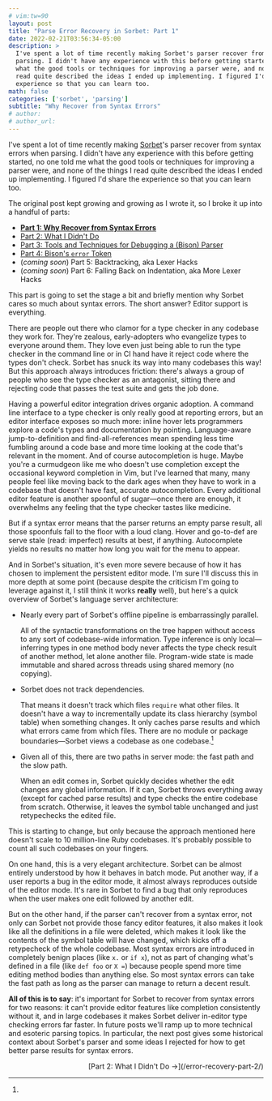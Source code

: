```yaml
---
# vim:tw=90
layout: post
title: "Parse Error Recovery in Sorbet: Part 1"
date: 2022-02-21T03:56:34-05:00
description: >
  I've spent a lot of time recently making Sorbet's parser recover from syntax errors when
  parsing. I didn't have any experience with this before getting started, no one told me
  what the good tools or techniques for improving a parser were, and none of the things I
  read quite described the ideas I ended up implementing. I figured I'd share the
  experience so that you can learn too.
math: false
categories: ['sorbet', 'parsing']
subtitle: "Why Recover from Syntax Errors"
# author:
# author_url:
---
```


I've spent a lot of time recently making [Sorbet]'s parser recover from syntax errors when
parsing. I didn't have any experience with this before getting started, no one told me
what the good tools or techniques for improving a parser were, and none of the things I
read quite described the ideas I ended up implementing. I figured I'd share the experience
so that you can learn too.

[Sorbet]: https://sorbet.org

<!-- more -->

The original post kept growing and growing as I wrote it, so I broke it up into a handful
of parts:

- [**Part 1: Why Recover from Syntax Errors**][part1]
- [Part 2: What I Didn't Do][part2]
- [Part 3: Tools and Techniques for Debugging a (Bison) Parser][part3]
- [Part 4: Bison's `error` Token][part4]
- (*coming soon*) Part 5: Backtracking, aka Lexer Hacks
- (*coming soon*) Part 6: Falling Back on Indentation, aka More Lexer Hacks

[part1]: /error-recovery-part-1/
[part2]: /error-recovery-part-2/
[part3]: /error-recovery-part-3/
[part4]: /error-recovery-part-4/
[part5]: /error-recovery-part-5/
[part6]: /error-recovery-part-6/

<!-- more -->

This part is going to set the stage a bit and briefly mention why Sorbet cares so much
about syntax errors. The short answer? Editor support is everything.

There are people out there who clamor for a type checker in any codebase they work for.
They're zealous, early-adopters who evangelize types to everyone around them. They love
even just being able to run the type checker in the command line or in CI hand have it
reject code where the types don't check. Sorbet has snuck its way into many codebases this
way! But this approach always introduces friction: there's always a group of people who
see the type checker as an antagonist, sitting there and rejecting code that passes the
test suite and gets the job done.

Having a powerful editor integration drives organic adoption. A command line interface to
a type checker is only really good at reporting errors, but an editor interface exposes so
much more: inline hover lets programmers explore a code's types and documentation by
pointing. Language-aware jump-to-definition and find-all-references mean spending less
time fumbling around a code base and more time looking at the code that's relevant in the
moment. And of course autocompletion is huge. Maybe you're a curmudgeon like me who
doesn't use completion except the occasional keyword completion in Vim, but I've learned
that many, many people feel like moving back to the dark ages when they have to work in a
codebase that doesn't have fast, accurate autocompletion. Every additional editor feature
is another spoonful of sugar—once there are enough, it overwhelms any feeling that the
type checker tastes like medicine.

But if a syntax error means that the parser returns an empty parse result, all those
spoonfuls fall to the floor with a loud clang. Hover and go-to-def are serve stale
(read: imperfect) results at best, if anything. Autocomplete yields no results no matter
how long you wait for the menu to appear.

And in Sorbet's situation, it's even more severe because of how it has chosen to implement
the persistent editor mode. I'm sure I'll discuss this in more depth at some point
(because despite the criticism I'm going to leverage against it, I still think it works
**really** well), but here's a quick overview of Sorbet's language server architecture:

- Nearly every part of Sorbet's offline pipeline is embarrassingly parallel.

  All of the syntactic transformations on the tree happen without access to any sort of
  codebase-wide information. Type inference is only local—inferring types in one method
  body never affects the type check result of another method, let alone another file.
  Program-wide state is made immutable and shared across threads using shared memory (no
  copying).

- Sorbet does not track dependencies.

  That means it doesn't track which files `require` what other files. It doesn't have a
  way to incrementally update its class hierarchy (symbol table) when something changes.
  It only caches parse results and which what errors came from which files. There are no
  module or package boundaries—Sorbet views a codebase as one codebase.[^packager]

- Given all of this, there are two paths in server mode: the fast path and the slow path.

  When an edit comes in, Sorbet quickly decides whether the edit changes any global
  information. If it can, Sorbet throws everything away (except for cached parse results)
  and type checks the entire codebase from scratch. Otherwise, it leaves the symbol table
  unchanged and just retypechecks the edited file.

[^packager]:
  This is starting to change, but only because the approach mentioned here doesn't scale
  to 10 million-line Ruby codebases. It's probably possible to count all such codebases on
  your fingers.

On one hand, this is a very elegant architecture. Sorbet can be almost entirely understood
by how it behaves in batch mode. Put another way, if a user reports a bug in the editor
mode, it almost always reproduces outside of the editor mode. It's rare in Sorbet to find
a bug that only reproduces when the user makes one edit followed by another edit.

But on the other hand, if the parser can't recover from a syntax error, not only can
Sorbet not provide those fancy editor features, it also makes it look like all the
definitions in a file were deleted, which makes it look like the contents of the symbol
table will have changed, which kicks off a retypecheck of the whole codebase. Most syntax
errors are introduced in completely benign places (like `x.` or `if x`), not as part of
changing what's defined in a file (like `def foo` or `X =`) because people spend more time
editing method bodies than anything else. So most syntax errors can take the fast path as
long as the parser can manage to return a decent result.

**All of this is to say**: it's important for Sorbet to recover from syntax errors for two
reasons: it can't provide editor features like completion consistently without it, and in
large codebases it makes Sorbet deliver in-editor type checking errors far faster. In
future posts we'll ramp up to more technical and esoteric parsing topics. In particular,
the next post gives some historical context about Sorbet's parser and some ideas I
rejected for how to get better parse results for syntax errors.

<p style="text-align: right;">
  [Part 2: What I Didn't Do →](/error-recovery-part-2/)
</p>
